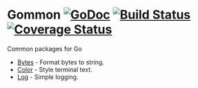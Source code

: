 # Gommon [![GoDoc](http://img.shields.io/badge/go-documentation-blue.svg?style=flat-square)](http://godoc.org/github.com/labstack/gommon) [![Build Status](http://img.shields.io/travis/labstack/gommon.svg?style=flat-square)](https://travis-ci.org/labstack/gommon) [![Coverage Status](http://img.shields.io/coveralls/labstack/gommon.svg?style=flat-square)](https://coveralls.io/r/labstack/gommon)

Common packages for Go
- [Bytes](https://github.com/labstack/gommon/tree/master/bytes) - Format bytes to string.
- [Color](https://github.com/labstack/gommon/tree/master/color) - Style terminal text.
- [Log](https://github.com/labstack/gommon/tree/master/log) - Simple logging.
